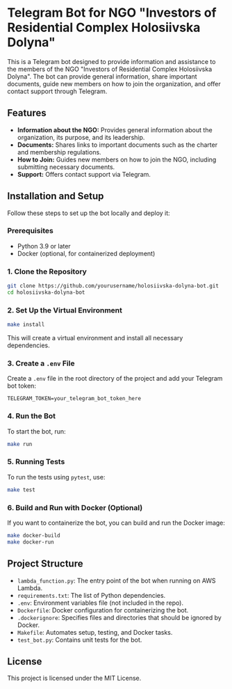 
# Telegram Bot for NGO "Investors of Residential Complex Holosiivska Dolyna"

This is a Telegram bot designed to provide information and assistance to the members of the NGO "Investors of Residential Complex Holosiivska Dolyna". The bot can provide general information, share important documents, guide new members on how to join the organization, and offer contact support through Telegram.

## Features

- **Information about the NGO:** Provides general information about the organization, its purpose, and its leadership.
- **Documents:** Shares links to important documents such as the charter and membership regulations.
- **How to Join:** Guides new members on how to join the NGO, including submitting necessary documents.
- **Support:** Offers contact support via Telegram.

## Installation and Setup

Follow these steps to set up the bot locally and deploy it:

### Prerequisites

- Python 3.9 or later
- Docker (optional, for containerized deployment)

### 1. Clone the Repository

```bash
git clone https://github.com/yourusername/holosiivska-dolyna-bot.git
cd holosiivska-dolyna-bot
```

### 2. Set Up the Virtual Environment

```bash
make install
```

This will create a virtual environment and install all necessary dependencies.

### 3. Create a `.env` File

Create a `.env` file in the root directory of the project and add your Telegram bot token:

```
TELEGRAM_TOKEN=your_telegram_bot_token_here
```

### 4. Run the Bot

To start the bot, run:

```bash
make run
```

### 5. Running Tests

To run the tests using `pytest`, use:

```bash
make test
```

### 6. Build and Run with Docker (Optional)

If you want to containerize the bot, you can build and run the Docker image:

```bash
make docker-build
make docker-run
```

## Project Structure

- `lambda_function.py`: The entry point of the bot when running on AWS Lambda.
- `requirements.txt`: The list of Python dependencies.
- `.env`: Environment variables file (not included in the repo).
- `Dockerfile`: Docker configuration for containerizing the bot.
- `.dockerignore`: Specifies files and directories that should be ignored by Docker.
- `Makefile`: Automates setup, testing, and Docker tasks.
- `test_bot.py`: Contains unit tests for the bot.

## License

This project is licensed under the MIT License.
